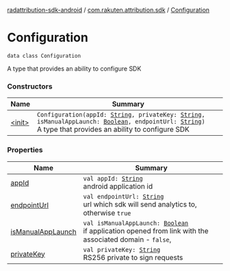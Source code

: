 [radattribution-sdk-android](../../index.md) / [com.rakuten.attribution.sdk](../index.md) / [Configuration](./index.md)

# Configuration

`data class Configuration`

A type that provides an ability to configure SDK

### Constructors

| Name | Summary |
|---|---|
| [&lt;init&gt;](-init-.md) | `Configuration(appId: `[`String`](https://kotlinlang.org/api/latest/jvm/stdlib/kotlin/-string/index.html)`, privateKey: `[`String`](https://kotlinlang.org/api/latest/jvm/stdlib/kotlin/-string/index.html)`, isManualAppLaunch: `[`Boolean`](https://kotlinlang.org/api/latest/jvm/stdlib/kotlin/-boolean/index.html)`, endpointUrl: `[`String`](https://kotlinlang.org/api/latest/jvm/stdlib/kotlin/-string/index.html)`)`<br>A type that provides an ability to configure SDK |

### Properties

| Name | Summary |
|---|---|
| [appId](app-id.md) | `val appId: `[`String`](https://kotlinlang.org/api/latest/jvm/stdlib/kotlin/-string/index.html)<br>android application id |
| [endpointUrl](endpoint-url.md) | `val endpointUrl: `[`String`](https://kotlinlang.org/api/latest/jvm/stdlib/kotlin/-string/index.html)<br>url which sdk will send analytics to, otherwise `true` |
| [isManualAppLaunch](is-manual-app-launch.md) | `val isManualAppLaunch: `[`Boolean`](https://kotlinlang.org/api/latest/jvm/stdlib/kotlin/-boolean/index.html)<br>if application opened from link with the associated domain - `false`, |
| [privateKey](private-key.md) | `val privateKey: `[`String`](https://kotlinlang.org/api/latest/jvm/stdlib/kotlin/-string/index.html)<br>RS256 private to sign requests |
